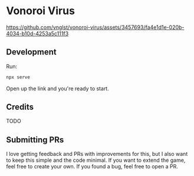 # Vonoroi Virus



https://github.com/vnglst/vonoroi-virus/assets/3457693/fa4e1d1e-020b-4034-b10d-4253a5c111f3



## Development

Run:

```sh
npx serve
```

Open up the link and you're ready to start.

## Credits

TODO

## Submitting PRs

I love getting feedback and PRs with improvements for this, but I also want to keep this simple and the code minimal. If you want to extend the game, feel free to create your own. If you found a bug, feel free to open a PR.
